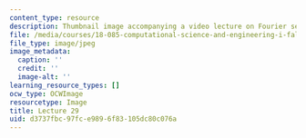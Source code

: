 ```yaml
---
content_type: resource
description: Thumbnail image accompanying a video lecture on Fourier series.
file: /media/courses/18-085-computational-science-and-engineering-i-fall-2008/d3737fbc97fce9896f83105dc80c076a_29.jpg
file_type: image/jpeg
image_metadata:
  caption: ''
  credit: ''
  image-alt: ''
learning_resource_types: []
ocw_type: OCWImage
resourcetype: Image
title: Lecture 29
uid: d3737fbc-97fc-e989-6f83-105dc80c076a
---
```

